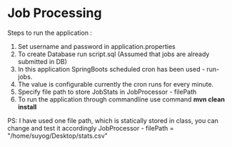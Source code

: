 # Job Processing

Steps to run the application :

1. Set username and password in application.properties
2. To create Database run script.sql (Assumed that jobs are already submitted in DB)
3. In this application SpringBoots scheduled cron has been used - run-jobs. 
4. The value is configurable currently the cron runs for every minute.
5. Specify file path to store JobStats in JobProcessor - filePath
6. To run the application through commandline use command
**mvn clean install**


PS: I have used one file path, which is statically stored in class, you can change and test it accordingly
JobProcessor - filePath = "/home/suyog/Desktop/stats.csv"